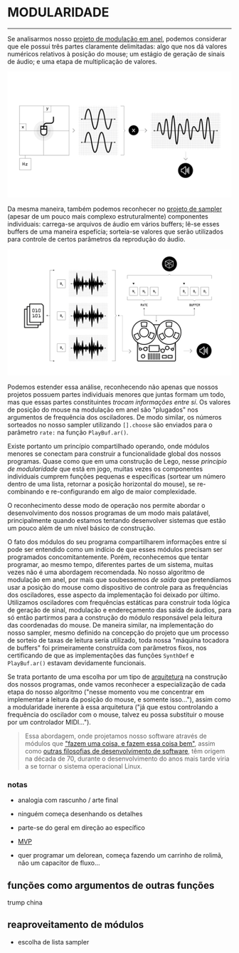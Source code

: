 # MODULARIDADE

---

Se analisarmos nosso [projeto de modulação em anel](proj_01_rm.md), podemos considerar que ele possui três partes claramente delimitadas: algo que nos dá valores numéricos relativos à posição do mouse; um estágio de geração de sinais de áudio; e uma etapa de multiplicação de valores. 

![](./img/proj_modAnel.jpg)

Da mesma maneira, também podemos reconhecer no [projeto de sampler](proj_03_sampler.md) (apesar de um pouco mais complexo estruturalmente) componentes individuais: carrega-se arquivos de áudio em vários buffers; lê-se esses buffers de uma maneira espefícia; sorteia-se valores que serão utilizados para controle de certos parâmetros da reprodução do áudio.

![](./img/proj_sampler.jpg)

Podemos estender essa análise, reconhecendo não apenas que nossos projetos possuem partes individuais menores que juntas formam um todo, mas que essas partes constituintes _trocam informações entre sí_. Os valores de posição do mouse na modulação em anel são "plugados" nos argumentos de frequência dos osciladores. De modo similar, os números sorteados no nosso sampler utilizando ```[].choose``` são enviados para o parâmetro ```rate:``` na função ```PlayBuf.ar()```.

Existe portanto um princípio compartilhado operando, onde módulos menores se conectam para construir a funcionalidade global dos nossos programas.
Quase como que em uma construção de Lego, nesse _princípio de modularidade_ que está em jogo, muitas vezes os componentes individuais cumprem funções pequenas e específicas (sortear um número dentro de uma lista, retornar a posição horizontal do mouse), se re-combinando e re-configurando em algo de maior complexidade.

O reconhecimento desse modo de operação nos permite abordar o desenvolvimento dos nossos programas de um modo mais palatável, principalmente quando estamos tentando desenvolver sistemas que estão um pouco além de um nível básico de construção. 

O fato dos módulos do seu programa compartilharem informações entre sí pode ser entendido como um indício de que esses módulos precisam ser programados concomitantemente. Porém, reconhecemos que tentar programar, ao mesmo tempo, diferentes partes de um sistema, muitas vezes não é uma abordagem recomendada. 
No nosso algoritmo de modulação em anel, por mais que soubessemos _de saída_ que pretendíamos usar a posição do mouse como dispositivo de controle para as frequências dos osciladores, esse aspecto da implementação foi deixado por último. Utilizamos osciladores com frequências estáticas para construir toda lógica de geração de sinal, modulação e endereçamento das saída de áudios, para só então partirmos para a construção do módulo responsável pela leitura das coordenadas do mouse.
De maneira similar, na implementação do nosso sampler, mesmo definido na concepção do projeto que um processo de sorteio de taxas de leitura seria utilizado, toda nossa "máquina tocadora de buffers" foi primeiramente construída com parâmetros fixos, nos certificando de que as implementações das funções ```SynthDef``` e ```PlayBuf.ar()``` estavam devidamente funcionais.

Se trata portanto de uma escolha por um tipo de [arquitetura](https://en.wikipedia.org/wiki/Modular_programming) na construção dos nossos programas, onde vamos reconhecer a especialização de cada etapa do nosso algoritmo ("nesse momento vou me concentrar em implementar a leitura da posição do mouse, e somente isso..."), assim como a modularidade inerente à essa arquitetura ("já que estou controlando a frequência do oscilador com o mouse, talvez eu possa substituir o mouse por um controlador MIDI...").

>Essa abordagem, onde projetamos nosso software através de módulos que ["fazem uma coisa, e fazem essa coisa bem"](https://en.wikipedia.org/wiki/Unix_philosophy#Do_One_Thing_and_Do_It_Well), assim como [outras filosofias de desenvolvimento de software](https://en.wikipedia.org/wiki/KISS_principle), têm origem na década de 70, durante o desenvolvimento do anos mais tarde viria a se tornar o sistema operacional Linux.

### notas

- analogia com rascunho / arte final
- ninguém começa desenhando os detalhes
- parte-se do geral em direção ao específico

- [MVP](https://en.wikipedia.org/wiki/Minimum_viable_product)
- quer programar um delorean, começa fazendo um carrinho de rolimã, não um capacitor de fluxo...

## funções como argumentos de outras funções

trump china

## reaproveitamento de módulos
- escolha de lista sampler
